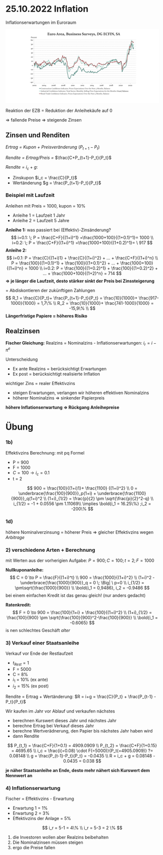 # 25.10.2022 Inflation

Inflationserwartungen im Euroraum

![2022-10-25_16-27-19](../images/2022-10-25_16-27-19.jpg)

Reaktion der EZB = Reduktion der Anleihekäufe auf 0

=> fallende Preise => steigende Zinsen

## Zinsen und Renditen

*Ertrag = Kupon + Preisveränderung* $(P_{t+1} - P_t)$

*Rendite = Ertrag/Preis =* $\frac{C+P_{t+1}-P_t}{P_t}$

*Rendite =* $i_c+g$:

- Zinskupon $i_c = \frac{C}{P_t}$
- Wertänderung $g = \frac{P_{t+1}-P_t}{P_t}$

### Beispiel mit Laufzeit

Anleihen mit Preis = 1000, kupon = 10%

- Anleihe 1 = Laufzeit 1 Jahr
- Anleihe 2 = Laufzeit 5 Jahre

**Anleihe 1:** was passiert bei (Effektiv)-Zinsänderung?
$$
i=0.1: \; P = \frac{C+F}{(1+i)^1} =\frac{1000+100}{(1+0.1)^1}= 1000 \\
i=0.2: \; P = \frac{C+F}{(1+i)^1} =\frac{1000+100}{(1+0.2)^1}= \ 917
$$
**Anleihe 2:**
$$
i=0.1: P =  \frac{C}{(1+i)1} + \frac{C}{(1+i)^2} + ... + \frac{C+F}{(1+i)^n} \\
P = \frac{100}{(1+0.1)^1} + \frac{100}{(1+0.1)^2} + ... + \frac{1000+100}{(1+i)^n} = 1000 \\
i=0.2: P = \frac{100}{(1+0.2)^1} + \frac{100}{(1+0.2)^2} + ... + \frac{1000+100}{(1+2)^n} = 714
$$
**=> je länger die Laufzeit, desto stärker sinkt der Preis bei Zinssteigerung**

= Abdiskontieren der zukünftigen Zahlungen
$$
R_1 = \frac{C}{P_t}+ \frac{P_{t+1}-P_t}{P_t} = \frac{10}{1000}+ \frac{917-1000}{1000} = 1,7\% \\
R_2 = \frac{10}{1000}+ \frac{741-1000}{1000} = -15,9\% \\
$$
**Längerfristige Papiere = höheres Risiko**

## Realzinsen

**Fischer Gleichung:** Realzins = Nominalzins - Inflationserwartungen: $i_r = i-\pi^e$ 

Unterscheidung

- Ex ante Realzins = berücksichtigt Erwartungen
- Ex post = berücksichtigt realisierte Inflation

wichtiger Zins = realer Effektivzins

- steigen Erwartungen, verlangen wir höheren effektiven Nominalzins
- höherer Nominalzins => sinkender Papierpreis

**höhere Inflationserwartung => Rückgang Anleihepreise**

# Übung

### 1b) 

Effektivzins Berechnung: mit pq Formel

- P = 900
- F = 1000
- $C = 100 \to i_c = 0.1$
- t = 2

$$
900 =  \frac{100}{(1+i)1}+ \frac{1100} {(1+i)^2} \\
0 = \underbrace{\frac{100}{900}}_p(1+i) + \underbrace{\frac{1100}{900}}_q(1+i)^2 \\
(1+i)_{1/2} = \frac{p}{2} \pm \sqrt{\frac{p}{2}^2-q} \\
i_{1/2} = -1 + 0.0556 \pm 1.11069\\
\implies \bold{i_1 = 16.25\%} ;i_2 = -200\%
$$

### **1d)** 

höhere Nominalverzinsung = höherer Preis => gleicher Effektivzins wegen *Arbitrage*

### **2)** verschiedene Arten + Berechnung

mit Werten aus der vorherigien Aufgabe: $P=900; C=100; t=2; F=1000$

**Nullkuponanleihe:**
$$
C = 0 \to P = \frac{F}{(1+i)^t} \\
900 = \frac{1000}{(1+i)^2} \\
(1+i)^2 - \underbrace{\frac{1000}{900}}_q = 0 \; \Big| \ p=0 \\
i_{1/2} = \pm\sqrt{\frac{1000}{900}} \\
\bold{i_1 = 0,9486}, i_2 = -0.9486
$$
bei einem einfachen Kredit ist das genau gleich! (nur anders gedacht)

**Ratenkredit:** 
$$
F = 0 \to 900 = \frac{100}{1+i} + \frac{100}{(1+i)^2} \\
(1+i)_{1/2} = \frac{100}{900} \pm \sqrt{\frac{100}{900}^2-\frac{100}{900}} \\
\bold{i_1 = -0.6065}
$$
is nen schlechtes Geschäft *alter*

### 3) Verkauf einer Staatsanleihe

Verkauf vor Ende der Restlaufzeit

- $t_{Rest} = 1$
- F = 5000
- C = 8%
- $i_1$ = 10% (ex ante)
- $i_2$ = 15% (ex post)



Rendite = Ertrag +  Wertänderung: $R = i+g = \frac{C}{P_t} + \frac{P_{t-1} - P_t}{P_t}$

Wir kaufen im Jahr vor Ablauf und verkaufen nächstes

- berechnen Kurswert dieses Jahr und nächstes Jahr
- berechne Ertrag bei Verkauf dieses Jahr
- berechne Wertverädnerung, den Papier bis nächstes Jahr haben wird
- dann Rendite

$$
P_{t_1} = \frac{C+F}{1+0.1} = 4909.0909 \\
P_{t_2} = \frac{C+F}{1+0.15} = 4695.65 \\
i_c = \frac{i(=0.08) \cdot F(=5000)}{P_t(=4905.0909)} ?= 0.08148 \\
g = \frac{P_{t-1}-P_t}{P_t} = -0.0435 \\
R = i_c + g = 0.08148 - 0.0435 = 0.038
$$

**je näher Staatsanleihe an Ende, desto mehr nähert sich Kurswert dem Nennwert an**

### 4) Inflationserwartung

Fischer = Effektivzins - Erwartung 

- Erwartung 1 = 1%
- Erwartung 2 = 3%
- Effektivzins der Anlage = 5%

$$
i_r = 5-1 = 4\% \\
i_r = 5-3 = 2 \%
$$

1. die Investoren wollen aber Realzins beibehalten
2. Die Nominalzinsen müssen steigen
3. ergo die Preise fallen
